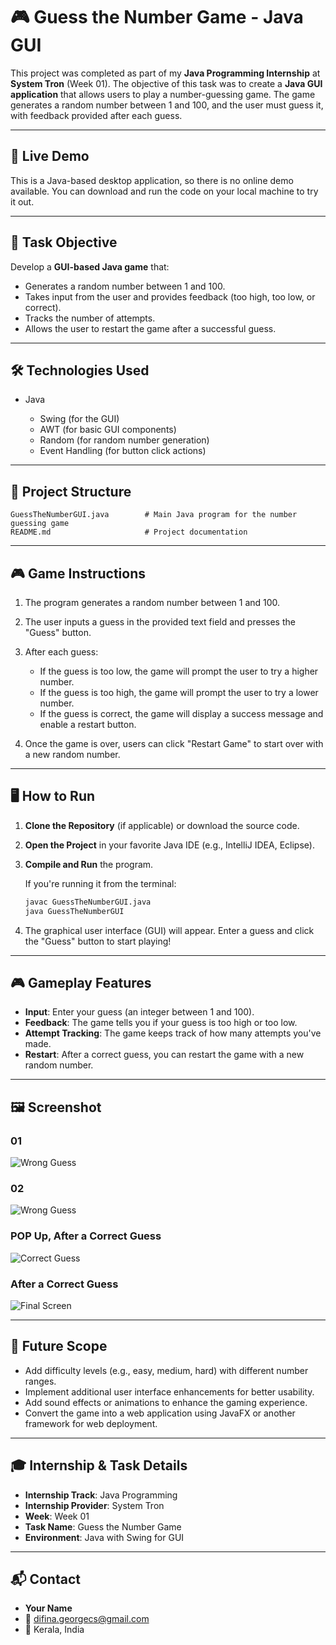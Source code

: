 # 🎮 Guess the Number Game - Java GUI

This project was completed as part of my **Java Programming Internship** at **System Tron** (Week 01). The objective of this task was to create a **Java GUI application** that allows users to play a number-guessing game. The game generates a random number between 1 and 100, and the user must guess it, with feedback provided after each guess.

---

## 🚀 Live Demo

This is a Java-based desktop application, so there is no online demo available. You can download and run the code on your local machine to try it out.

---

## 📌 Task Objective

Develop a **GUI-based Java game** that:

* Generates a random number between 1 and 100.
* Takes input from the user and provides feedback (too high, too low, or correct).
* Tracks the number of attempts.
* Allows the user to restart the game after a successful guess.

---

## 🛠️ Technologies Used

* Java

  * Swing (for the GUI)
  * AWT (for basic GUI components)
  * Random (for random number generation)
  * Event Handling (for button click actions)

---

## 📁 Project Structure

```
GuessTheNumberGUI.java        # Main Java program for the number guessing game
README.md                     # Project documentation
```

---

## 🎮 Game Instructions

1. The program generates a random number between 1 and 100.
2. The user inputs a guess in the provided text field and presses the "Guess" button.
3. After each guess:

   * If the guess is too low, the game will prompt the user to try a higher number.
   * If the guess is too high, the game will prompt the user to try a lower number.
   * If the guess is correct, the game will display a success message and enable a restart button.
4. Once the game is over, users can click "Restart Game" to start over with a new random number.

---

## 🖥️ How to Run

1. **Clone the Repository** (if applicable) or download the source code.

2. **Open the Project** in your favorite Java IDE (e.g., IntelliJ IDEA, Eclipse).

3. **Compile and Run** the program.

   If you're running it from the terminal:

   ```bash
   javac GuessTheNumberGUI.java
   java GuessTheNumberGUI
   ```

4. The graphical user interface (GUI) will appear. Enter a guess and click the "Guess" button to start playing!

---

## 🎮 Gameplay Features

* **Input**: Enter your guess (an integer between 1 and 100).
* **Feedback**: The game tells you if your guess is too high or too low.
* **Attempt Tracking**: The game keeps track of how many attempts you've made.
* **Restart**: After a correct guess, you can restart the game with a new random number.

---

## 🖼️ Screenshot

### 01
![Wrong Guess](SS01.png)

### 02
![Wrong Guess](SS02.png)

### POP Up, After a Correct Guess
![Correct Guess](SS03.png)

### After a Correct Guess
![Final Screen](SS04.png)

---

## 🔧 Future Scope

* Add difficulty levels (e.g., easy, medium, hard) with different number ranges.
* Implement additional user interface enhancements for better usability.
* Add sound effects or animations to enhance the gaming experience.
* Convert the game into a web application using JavaFX or another framework for web deployment.

---

## 🎓 Internship & Task Details

* **Internship Track**: Java Programming
* **Internship Provider**: System Tron
* **Week**: Week 01
* **Task Name**: Guess the Number Game
* **Environment**: Java with Swing for GUI

---

## 📬 Contact

* **Your Name**
* 📧 difina.georgecs@gmail.com
* 📍 Kerala, India

